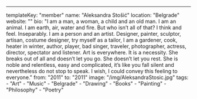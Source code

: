 ---
  templateKey: "member"
  name: "Aleksandra Stošić"
  location: "Belgrade"
  website: ""
  bio: "I am a man, a woman, a child and an old man. I am an animal. I am earth, air, water and fire. But who isn’t all of that? I think and feel. Inseparably. I am a person and an artist. Designer, painter, sculptor, artisan, costume designer, try myself as a tailor, I am a gardener, cook, heater in winter, author, player, bad singer, traveler, photographer, actress, director, spectator and listener. Art is everywhere. It is a necessity. She breaks out of all and doesn’t let you go. She doesn’t let you rest. She is noble and relentless, easy and complicated, it’s like you fall silent and nevertheless do not stop to speak. I wish, I could convey this feeling to everyone."
  from: "2011"
  to: "2011"
  image: "/img/AleksandraStosic.jpg"
  tags: 
    - "Art"
    - "Music"
    - "Belgrade"
    - "Drawing"
    - "Books"
    - "Painting"
    - "Philosophy"
    - "Poetry"

